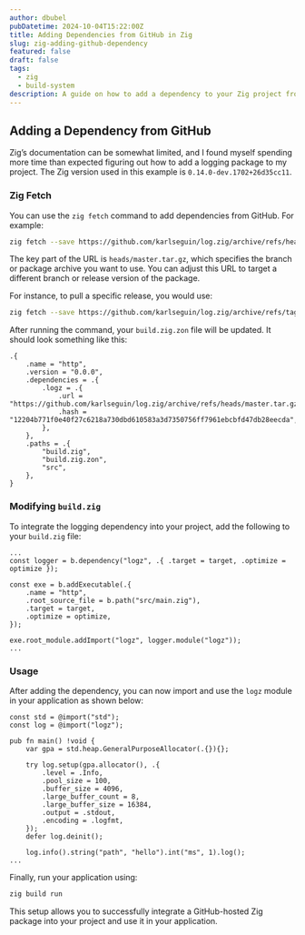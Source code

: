 ```yaml
---
author: dbubel
pubDatetime: 2024-10-04T15:22:00Z
title: Adding Dependencies from GitHub in Zig
slug: zig-adding-github-dependency
featured: false
draft: false
tags:
  - zig
  - build-system
description: A guide on how to add a dependency to your Zig project from GitHub.
---
```


## Adding a Dependency from GitHub

Zig’s documentation can be somewhat limited, and I found myself spending more time than expected figuring out how to add a logging package to my project. The Zig version used in this example is `0.14.0-dev.1702+26d35cc11`.

### Zig Fetch

You can use the `zig fetch` command to add dependencies from GitHub. For example:

```bash
zig fetch --save https://github.com/karlseguin/log.zig/archive/refs/heads/master.tar.gz
```

The key part of the URL is `heads/master.tar.gz`, which specifies the branch or package archive you want to use. You can adjust this URL to target a different branch or release version of the package.

For instance, to pull a specific release, you would use:

```bash
zig fetch --save https://github.com/karlseguin/log.zig/archive/refs/tags/v1.1.1.tar.gz
```

After running the command, your `build.zig.zon` file will be updated. It should look something like this:

```zig
.{
    .name = "http",
    .version = "0.0.0",
    .dependencies = .{
        .logz = .{
            .url = "https://github.com/karlseguin/log.zig/archive/refs/heads/master.tar.gz",
            .hash = "12204b771f0e40f27c6218a730dbd610583a3d7350756ff7961ebcbfd47db28eecda",
        },
    },
    .paths = .{
        "build.zig",
        "build.zig.zon",
        "src",
    },
}
```

### Modifying `build.zig`

To integrate the logging dependency into your project, add the following to your `build.zig` file:

```zig
...
const logger = b.dependency("logz", .{ .target = target, .optimize = optimize });

const exe = b.addExecutable(.{
    .name = "http",
    .root_source_file = b.path("src/main.zig"),
    .target = target,
    .optimize = optimize,
});

exe.root_module.addImport("logz", logger.module("logz"));
...
```

### Usage

After adding the dependency, you can now import and use the `logz` module in your application as shown below:

```zig
const std = @import("std");
const log = @import("logz");

pub fn main() !void {
    var gpa = std.heap.GeneralPurposeAllocator(.{}){};

    try log.setup(gpa.allocator(), .{
        .level = .Info,
        .pool_size = 100,
        .buffer_size = 4096,
        .large_buffer_count = 8,
        .large_buffer_size = 16384,
        .output = .stdout,
        .encoding = .logfmt,
    });
    defer log.deinit();

    log.info().string("path", "hello").int("ms", 1).log();
...
```

Finally, run your application using:

```bash
zig build run
```

This setup allows you to successfully integrate a GitHub-hosted Zig package into your project and use it in your application.
